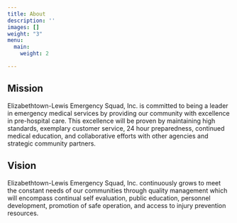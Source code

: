```yaml
---
title: About
description: ''
images: []
weight: "3"
menu:
  main:
    weight: 2

---
```

## Mission

Elizabethtown-Lewis Emergency Squad, Inc. is committed to being a leader in emergency medical services by providing our community with excellence in pre-hospital care. This excellence will be proven by maintaining high standards, exemplary customer service, 24 hour preparedness, continued medical education, and collaborative efforts with other agencies and strategic community partners.

## Vision

Elizabethtown-Lewis Emergency Squad, Inc. continuously grows to meet the constant needs of our communities through quality management which will encompass continual self evaluation, public education, personnel development, promotion of safe operation, and access to injury prevention resources.